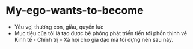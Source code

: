 # My-ego-wants-to-become
- Yêu vợ, thương con, giàu, quyền lực
- Mục tiêu của tôi là tạo được bệ phóng phát triển tiến tới phồn thịnh về Kinh tế - Chính trị - Xã hội cho gia đạo mà tôi dựng nên sau này.
